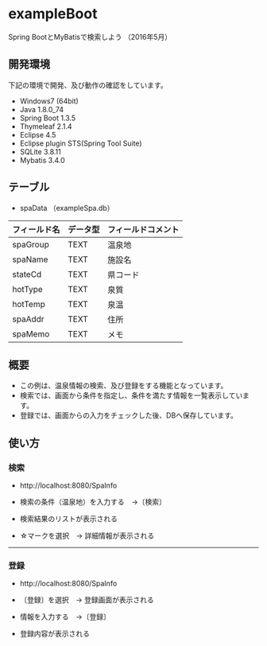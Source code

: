 # exampleBoot
Spring BootとMyBatisで検索しよう （2016年5月）

## 開発環境
下記の環境で開発、及び動作の確認をしています。

* Windows7 (64bit)
* Java 1.8.0_74
* Spring Boot 1.3.5
* Thymeleaf 2.1.4
* Eclipse 4.5
* Eclipse plugin STS(Spring Tool Suite)
* SQLite 3.8.11
* Mybatis 3.4.0

## テーブル
* spaData （exampleSpa.db）

|フィールド名      |データ型   |フィールドコメント     |
|:-----------------|:----------|:----------------------|
|spaGroup          |TEXT       |温泉地                 |
|spaName           |TEXT       |施設名                 |
|stateCd           |TEXT       |県コード               |
|hotType           |TEXT       |泉質                   |
|hotTemp           |TEXT       |泉温                   |
|spaAddr           |TEXT       |住所                   |
|spaMemo           |TEXT       |メモ                   |


## 概要
* この例は、温泉情報の検索、及び登録をする機能となっています。
* 検索では、画面から条件を指定し、条件を満たす情報を一覧表示しています。
* 登録では、画面からの入力をチェックした後、DBへ保存しています。


## 使い方

### 検索

* http://localhost:8080/SpaInfo

* 検索の条件（温泉地）を入力する　→〔検索〕
* 検索結果のリストが表示される
* ☆マークを選択　→ 詳細情報が表示される

---
### 登録

* http://localhost:8080/SpaInfo

* 〔登録〕を選択　→ 登録画面が表示される
* 情報を入力する　→〔登録〕
* 登録内容が表示される


